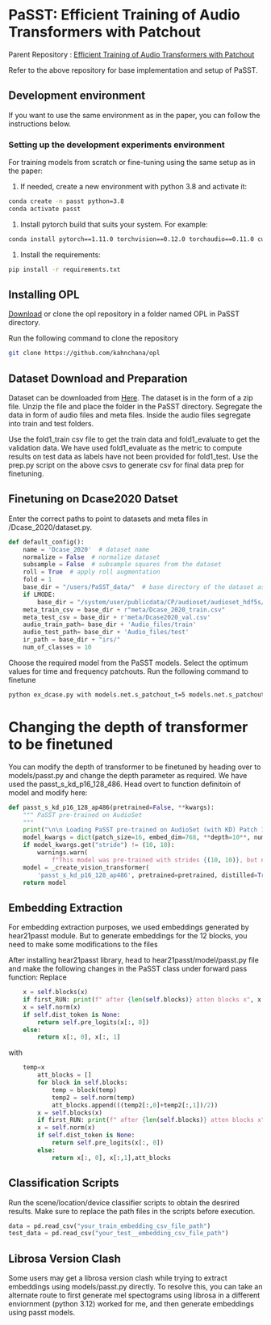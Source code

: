 # PaSST: Efficient Training of Audio Transformers with Patchout

Parent Repository : [Efficient Training of Audio Transformers with Patchout](https://github.com/kkoutini/PaSST)

Refer to the above repository for base implementation and setup of PaSST.

## Development environment

If you want to use the same environment as in the paper, you can follow the instructions below.

### Setting up the development experiments environment

For training models from scratch or fine-tuning using the same setup as in the paper:

1. If needed, create a new environment with python 3.8 and activate it:

```bash
conda create -n passt python=3.8
conda activate passt
 ```

1. Install pytorch build that suits your system. For example:

```bash
conda install pytorch==1.11.0 torchvision==0.12.0 torchaudio==0.11.0 cudatoolkit=11.3 -c pytorch

 ```

1. Install the requirements:

 ```bash
pip install -r requirements.txt
 ```

## Installing OPL

[Download](https://github.com/kahnchana/opl) or clone the opl repository in a folder named OPL in PaSST directory.

Run the following command to clone the repository
```bash
git clone https://github.com/kahnchana/opl
```
## Dataset Download and Preparation

Dataset can be downloaded from [Here](https://zenodo.org/records/3819968).
The dataset is in the form of a zip file. Unzip the file and place the folder in the PaSST directory.
Segregate the data in form of audio files and meta files. Inside the audio files segregate into train and test folders.

Use the fold1_train csv file to get the train data and fold1_evaluate to get the validation data. We have used fold1_evaluate as the metric to compute results on test data as labels have not been provided for fold1_test. 
Use the prep.py script on the above csvs to generate csv for final data prep for finetuning.

## Finetuning on Dcase2020 Datset

Enter the correct paths to point to datasets and meta files in /Dcase_2020/dataset.py.
```python
def default_config():
    name = 'Dcase_2020'  # dataset name
    normalize = False  # normalize dataset
    subsample = False  # subsample squares from the dataset
    roll = True  # apply roll augmentation
    fold = 1
    base_dir = "/users/PaSST_data/"  # base directory of the dataset as downloaded
    if LMODE:
        base_dir = "/system/user/publicdata/CP/audioset/audioset_hdf5s/esc50/"
    meta_train_csv = base_dir + r"meta/Dcase_2020_train.csv"
    meta_test_csv = base_dir + r'meta/Dcase2020_val.csv'
    audio_train_path= base_dir + 'Audio_files/train'
    audio_test_path= base_dir + 'Audio_files/test'
    ir_path = base_dir + "irs/"
    num_of_classes = 10
```

Choose the required model from the PaSST models. Select the optimum values for time and frequency patchouts. Run the following command to finetune 

```bash
python ex_dcase.py with models.net.s_patchout_t=5 models.net.s_patchout_f=1  basedataset.fold=1 -p
```

# Changing the depth of transformer to be finetuned

You can modify the depth of transformer to be finetuned by heading over to models/passt.py and change the depth parameter as required. We have used the passt_s_kd_p16_128_486. Head overt to function definitoin of model and modify here:
```python
def passt_s_kd_p16_128_ap486(pretrained=False, **kwargs):
    """ PaSST pre-trained on AudioSet
    """
    print("\n\n Loading PaSST pre-trained on AudioSet (with KD) Patch 16 stride 10 structured patchout mAP=486 \n\n")
    model_kwargs = dict(patch_size=16, embed_dim=768, **depth=10**, num_heads=12, **kwargs)
    if model_kwargs.get("stride") != (10, 10):
        warnings.warn(
            f"This model was pre-trained with strides {(10, 10)}, but now you set (fstride,tstride) to {model_kwargs.get('stride')}.")
    model = _create_vision_transformer(
        'passt_s_kd_p16_128_ap486', pretrained=pretrained, distilled=True, **model_kwargs)
    return model
```
## Embedding Extraction

For embedding extraction purposes, we used embeddings generated by hear21passt module. But to generate embeddings for the 12 blocks, you need to make some modifications to the files

After installing hear21passt library, head to hear21passt/model/passt.py file and make the following changes in the PaSST class under forward pass function:
Replace
```python
    x = self.blocks(x)
    if first_RUN: print(f" after {len(self.blocks)} atten blocks x", x.shape)
    x = self.norm(x)
    if self.dist_token is None:
        return self.pre_logits(x[:, 0])
    else:
        return x[:, 0], x[:, 1]
```
with
```python
    temp=x
        att_blocks = []
        for block in self.blocks:
            temp = block(temp)
            temp2 = self.norm(temp)
            att_blocks.append(((temp2[:,0]+temp2[:,1])/2))
        x = self.blocks(x)
        if first_RUN: print(f" after {len(self.blocks)} atten blocks x", x.shape)
        x = self.norm(x)
        if self.dist_token is None:
            return self.pre_logits(x[:, 0])
        else:
            return x[:, 0], x[:,1],att_blocks
```

## Classification Scripts

Run the scene/location/device classifier scripts to obtain the desrired results. Make sure to replace the path files in the scripts before execution. 

```python
data = pd.read_csv("your_train_embedding_csv_file_path")
test_data = pd.read_csv("your_test__embedding_csv_file_path")
```

## Librosa Version Clash 

Some users may get a librosa version clash while trying to extract embeddings using models/passt.py directly. To resolve this, you can take an alternate route to first generate mel spectograms using librosa in a different enviornment (python 3.12) worked for me, and then generate embeddings using passt models. 

